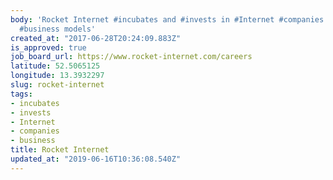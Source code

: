 ```yaml
---
body: 'Rocket Internet #incubates and #invests in #Internet #companies with proven
  #business models'
created_at: "2017-06-28T20:24:09.883Z"
is_approved: true
job_board_url: https://www.rocket-internet.com/careers
latitude: 52.5065125
longitude: 13.3932297
slug: rocket-internet
tags:
- incubates
- invests
- Internet
- companies
- business
title: Rocket Internet
updated_at: "2019-06-16T10:36:08.540Z"
---
```

